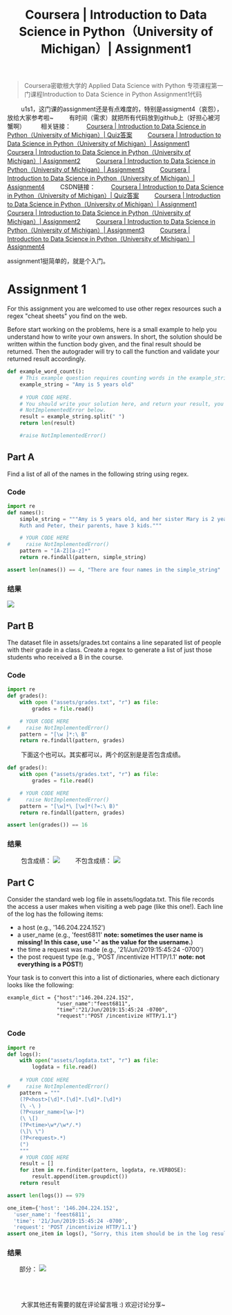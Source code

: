 ﻿---
 title: Coursera | Introduction to Data Science in Python（University of Michigan）| Assignment1
 date: 
 updated: 
 categories:
 - Coursera
 - DataScience
 - Intro2DS
 tags:
 - DataScience
 - Pandas
 - Coursera
---
>Coursera密歇根大学的 Applied Data Science with Python 专项课程第一门课程Introduction to Data Science in Python Assignment1代码
<!--less-->


&emsp;&emsp; u1s1，这门课的assignment还是有点难度的，特别是assigment4（哀怨），放给大家参考啦~
&emsp;&emsp; 有时间（需求）就把所有代码放到github上（好担心被河蟹啊）
&emsp;&emsp; 相关链接：
&emsp;&emsp; [Coursera | Introduction to Data Science in Python（University of Michigan）| Quiz答案](https://ycchen00.github.io/2020/11/09/Intro2DS/Quiz/)
&emsp;&emsp; [Coursera | Introduction to Data Science in Python（University of Michigan）| Assignment1](https://ycchen00.github.io/2020/11/09/Intro2DS/Assignment1/)
&emsp;&emsp; [Coursera | Introduction to Data Science in Python（University of Michigan）| Assignment2](https://ycchen00.github.io/2020/11/09/Intro2DS/Assignment2/)
&emsp;&emsp; [Coursera | Introduction to Data Science in Python（University of Michigan）| Assignment3](https://ycchen00.github.io/2020/11/09/Intro2DS/Assignment3/)
&emsp;&emsp; [Coursera | Introduction to Data Science in Python（University of Michigan）| Assignment4](
https://ycchen00.github.io/2020/11/09/Intro2DS/Assignment4/)
&emsp;&emsp; CSDN链接：
&emsp;&emsp; [Coursera | Introduction to Data Science in Python（University of Michigan）| Quiz答案](https://blog.csdn.net/weixin_43360896/article/details/109544058)
&emsp;&emsp; [Coursera | Introduction to Data Science in Python（University of Michigan）| Assignment1](https://blog.csdn.net/weixin_43360896/article/details/109583609)
&emsp;&emsp; [Coursera | Introduction to Data Science in Python（University of Michigan）| Assignment2](https://blog.csdn.net/weixin_43360896/article/details/109577773)
&emsp;&emsp; [Coursera | Introduction to Data Science in Python（University of Michigan）| Assignment3](https://blog.csdn.net/weixin_43360896/article/details/109583813)
&emsp;&emsp; [Coursera | Introduction to Data Science in Python（University of Michigan）| Assignment4](https://blog.csdn.net/weixin_43360896/article/details/109584609)




assignment1挺简单的，就是个入门。


# Assignment 1
For this assignment you are welcomed to use other regex resources such a regex "cheat sheets" you find on the web.

Before start working on the problems, here is a small example to help you understand how to write your own answers. In short, the solution should be written within the function body given, and the final result should be returned. Then the autograder will try to call the function and validate your returned result accordingly. 

```python
def example_word_count():
    # This example question requires counting words in the example_string below.
    example_string = "Amy is 5 years old"
    
    # YOUR CODE HERE.
    # You should write your solution here, and return your result, you can comment out or delete the
    # NotImplementedError below.
    result = example_string.split(" ")
    return len(result)

    #raise NotImplementedError()
```
## Part A
Find a list of all of the names in the following string using regex.

### Code
```python
import re
def names():
    simple_string = """Amy is 5 years old, and her sister Mary is 2 years old. 
    Ruth and Peter, their parents, have 3 kids."""

    # YOUR CODE HERE
#     raise NotImplementedError()
    pattern = "[A-Z][a-z]*"
    return re.findall(pattern, simple_string)
```

```python
assert len(names()) == 4, "There are four names in the simple_string"
```

### 结果
![](https://img-blog.csdnimg.cn/20201109190022183.png#pic_center)
<br>

## Part B

The dataset file in assets/grades.txt contains a line separated list of people with their grade in 
a class. Create a regex to generate a list of just those students who received a B in the course.

### Code
```python
import re
def grades():
    with open ("assets/grades.txt", "r") as file:
        grades = file.read()

    # YOUR CODE HERE
#     raise NotImplementedError()
    pattern = "[\w ]*:\ B"
    return re.findall(pattern, grades)
```
&emsp;&emsp; 下面这个也可以。其实都可以，两个的区别是是否包含成绩。

```python
def grades():
    with open ("assets/grades.txt", "r") as file:
        grades = file.read()

    # YOUR CODE HERE
#     raise NotImplementedError()
    pattern = "[\w]*\ [\w]*(?=:\ B)"
    return re.findall(pattern, grades)
```

```python
assert len(grades()) == 16
```

### 结果
&emsp;&emsp; 包含成绩：
![](https://img-blog.csdnimg.cn/20201109190157137.png#pic_center)
&emsp;&emsp; 不包含成绩：
![](https://img-blog.csdnimg.cn/20201109190241514.png#pic_center)<br>
## Part C

Consider the standard web log file in assets/logdata.txt. This file records the access a user makes when visiting a web page (like this one!). Each line of the log has the following items:
* a host (e.g., '146.204.224.152') 
* a user_name (e.g., 'feest6811' **note: sometimes the user name is missing! In this case, use '-' as the value for the username.**)
* the time a request was made (e.g., '21/Jun/2019:15:45:24 -0700')
* the post request type (e.g., 'POST /incentivize HTTP/1.1' **note: not everything is a POST!**)

Your task is to convert this into a list of dictionaries, where each dictionary looks like the following:
```
example_dict = {"host":"146.204.224.152", 
                "user_name":"feest6811", 
                "time":"21/Jun/2019:15:45:24 -0700",
                "request":"POST /incentivize HTTP/1.1"}
```

### Code

```python
import re
def logs():
    with open("assets/logdata.txt", "r") as file:
        logdata = file.read()
    
    # YOUR CODE HERE
#     raise NotImplementedError()
    pattern = """
    (?P<host>[\d]*.[\d]*.[\d]*.[\d]*)    
    (\ -\ )  
    (?P<user_name>[\w-]*) 
    (\ \[) 
    (?P<time>\w*/\w*/.*)
    (\]\ \") 
    (?P<request>.*)
    (")
    """
    # YOUR CODE HERE
    result = []
    for item in re.finditer(pattern, logdata, re.VERBOSE):
        result.append(item.groupdict())
    return result
```

```python
assert len(logs()) == 979

one_item={'host': '146.204.224.152',
  'user_name': 'feest6811',
  'time': '21/Jun/2019:15:45:24 -0700',
  'request': 'POST /incentivize HTTP/1.1'}
assert one_item in logs(), "Sorry, this item should be in the log results, check your formating"
```


### 结果
&emsp;&emsp;部分：
![](https://img-blog.csdnimg.cn/2020110919042311.png)


<br>
<br>

&emsp;&emsp; 大家其他还有需要的就在评论留言哦 :)  欢迎讨论分享~
